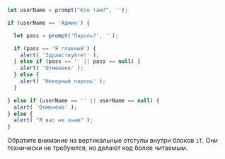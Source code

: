 

```js run demo
let userName = prompt("Кто там?", '');

if (userName == 'Админ') {

  let pass = prompt('Пароль?', '');

  if (pass == 'Я главный') {
    alert( 'Здравствуйте!' );
  } else if (pass == '' || pass == null) {
    alert( 'Отменено' );
  } else {
    alert( 'Неверный пароль' );
  }

} else if (userName == '' || userName == null) {
  alert( 'Отменено' );
} else {
  alert( "Я вас не знаю" );
}
```

Обратите внимание на вертикальные отступы внутри блоков `if`. Они технически не требуются, но делают код более читаемым.
